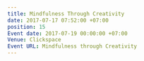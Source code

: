 ```yaml
---
title: Mindfulness Through Creativity
date: 2017-07-17 07:52:00 +07:00
position: 15
Event date: 2017-07-19 00:00:00 +07:00
Venue: Clickspace
Event URL: Mindfulness through Creativity
---
```


